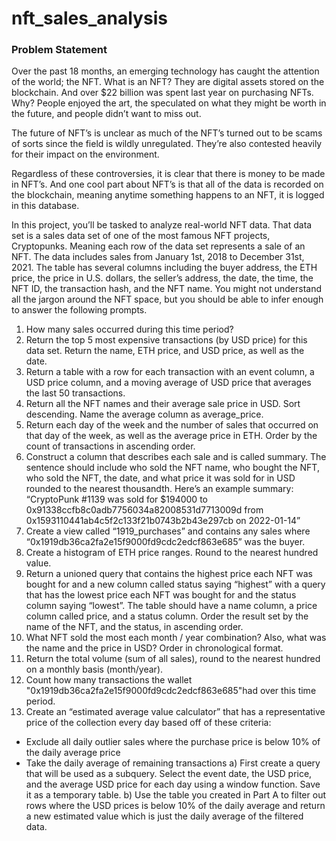 # nft_sales_analysis

### Problem Statement
Over the past 18 months, an emerging technology has caught the attention of the world; the NFT. What is an NFT? They are digital assets stored on the blockchain. And over $22 billion was spent last year on purchasing NFTs. Why? People enjoyed the art, the speculated on what they might be worth in the future, and people didn’t want to miss out. 
 
The future of NFT’s is unclear as much of the NFT’s turned out to be scams of sorts since the field is wildly unregulated. They’re also contested heavily for their impact on the environment.
 
Regardless of these controversies, it is clear that there is money to be made in NFT’s. And one cool part about NFT’s is that all of the data is recorded on the blockchain, meaning anytime something happens to an NFT, it is logged in this database. 
 
In this project, you’ll be tasked to analyze real-world NFT data. 
That data set is a sales data set of one of the most famous NFT projects, Cryptopunks. Meaning each row of the data set represents a sale of an NFT. The data includes sales from January 1st, 2018 to December 31st, 2021. The table has several columns including the buyer address, the ETH price, the price in U.S. dollars, the seller’s address, the date, the time, the NFT ID, the transaction hash, and the NFT name.
You might not understand all the jargon around the NFT space, but you should be able to infer enough to answer the following prompts.
1.	How many sales occurred during this time period? 
2.	Return the top 5 most expensive transactions (by USD price) for this data set. Return the name, ETH price, and USD price, as well as the date.
3.	Return a table with a row for each transaction with an event column, a USD price column, and a moving average of USD price that averages the last 50 transactions.
4.	Return all the NFT names and their average sale price in USD. Sort descending. Name the average column as average_price.
5.	Return each day of the week and the number of sales that occurred on that day of the week, as well as the average price in ETH. Order by the count of transactions in ascending order.
6.	Construct a column that describes each sale and is called summary. The sentence should include who sold the NFT name, who bought the NFT, who sold the NFT, the date, and what price it was sold for in USD rounded to the nearest thousandth.
 Here’s an example summary:
 “CryptoPunk #1139 was sold for $194000 to 0x91338ccfb8c0adb7756034a82008531d7713009d from 0x1593110441ab4c5f2c133f21b0743b2b43e297cb on 2022-01-14”
7.	Create a view called “1919_purchases” and contains any sales where “0x1919db36ca2fa2e15f9000fd9cdc2edcf863e685” was the buyer.
8.	Create a histogram of ETH price ranges. Round to the nearest hundred value. 
9.	Return a unioned query that contains the highest price each NFT was bought for and a new column called status saying “highest” with a query that has the lowest price each NFT was bought for and the status column saying “lowest”. The table should have a name column, a price column called price, and a status column. Order the result set by the name of the NFT, and the status, in ascending order. 
10.	What NFT sold the most each month / year combination? Also, what was the name and the price in USD? Order in chronological format. 
11.	Return the total volume (sum of all sales), round to the nearest hundred on a monthly basis (month/year).
12.	Count how many transactions the wallet "0x1919db36ca2fa2e15f9000fd9cdc2edcf863e685"had over this time period.
13.	Create an “estimated average value calculator” that has a representative price of the collection every day based off of these criteria:
 - Exclude all daily outlier sales where the purchase price is below 10% of the daily average price
 - Take the daily average of remaining transactions
 a) First create a query that will be used as a subquery. Select the event date, the USD price, and the average USD price for each day using a window function. Save it as a temporary table.
 b) Use the table you created in Part A to filter out rows where the USD prices is below 10% of the daily average and return a new estimated value which is just the daily average of the filtered data.

